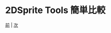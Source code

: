 
# 2DSprite Tools 簡単比較 



[前](https://github.com/175B005/weekreport4) | [次](https://github.com/175B005/weekreport6)
